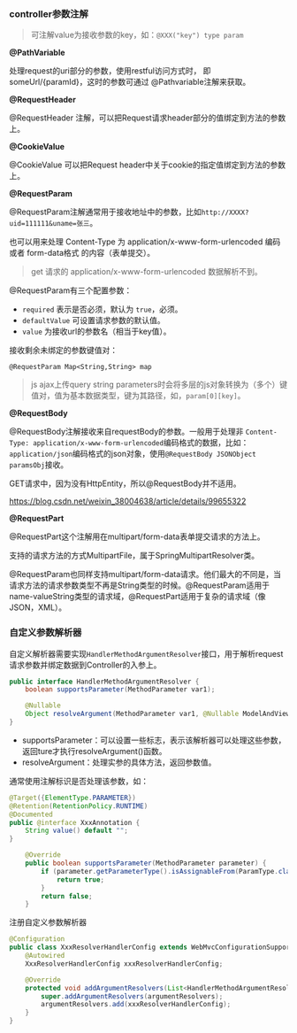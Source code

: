 ### controller参数注解

> 可注解value为接收参数的key，如：`@XXX("key") type param`

**@PathVariable**

处理request的uri部分的参数，使用restful访问方式时， 即 someUrl/{paramId}，这时的参数可通过 @Pathvariable注解来获取。

**@RequestHeader**

@RequestHeader 注解，可以把Request请求header部分的值绑定到方法的参数上。

**@CookieValue**

@CookieValue 可以把Request header中关于cookie的指定值绑定到方法的参数上。

**@RequestParam**

@RequestParam注解通常用于接收地址中的参数，比如`http://XXXX?uid=111111&uname=张三`。

也可以用来处理 Content-Type 为 application/x-www-form-urlencoded 编码或者 form-data格式 的内容（表单提交）。

> get 请求的 application/x-www-form-urlencoded 数据解析不到。

@RequestParam有三个配置参数：

- `required` 表示是否必须，默认为 `true`，必须。
- `defaultValue` 可设置请求参数的默认值。
- `value` 为接收url的参数名（相当于key值）。

接收剩余未绑定的参数键值对：

`@RequestParam Map<String,String> map`

> js ajax上传query string parameters时会将多层的js对象转换为（多个）键值对，值为基本数据类型，键为其路径，如，`param[0][key]`。

**@RequestBody**

@RequestBody注解接收来自requestBody的参数。一般用于处理非 `Content-Type: application/x-www-form-urlencoded`编码格式的数据，比如：`application/json`编码格式的json对象，使用`@RequestBody JSONObject paramsObj`接收。

GET请求中，因为没有HttpEntity，所以@RequestBody并不适用。

https://blog.csdn.net/weixin_38004638/article/details/99655322

**@RequestPart**

@RequestPart这个注解用在multipart/form-data表单提交请求的方法上。

支持的请求方法的方式MultipartFile，属于SpringMultipartResolver类。

@RequestParam也同样支持multipart/form-data请求。他们最大的不同是，当请求方法的请求参数类型不再是String类型的时候。@RequestParam适用于name-valueString类型的请求域，@RequestPart适用于复杂的请求域（像JSON，XML）。

### 自定义参数解析器

自定义解析器需要实现`HandlerMethodArgumentResolver`接口，用于解析request请求参数并绑定数据到Controller的入参上。

```java
public interface HandlerMethodArgumentResolver {
    boolean supportsParameter(MethodParameter var1);

    @Nullable
    Object resolveArgument(MethodParameter var1, @Nullable ModelAndViewContainer var2, NativeWebRequest var3, @Nullable WebDataBinderFactory var4) throws Exception;
}
```

- supportsParameter：可以设置一些标志，表示该解析器可以处理这些参数，返回ture才执行resolveArgument()函数。
- resolveArgument：处理实参的具体方法，返回参数值。

通常使用注解标识是否处理该参数，如：

```java
@Target({ElementType.PARAMETER})
@Retention(RetentionPolicy.RUNTIME)
@Documented
public @interface XxxAnnotation {
	String value() default "";
}
```

```java
	@Override
    public boolean supportsParameter(MethodParameter parameter) {
        if (parameter.getParameterType().isAssignableFrom(ParamType.class) && parameter.hasParameterAnnotation(XxxAnnotation.class)) {
            return true;
        }
        return false;
    }
```

注册自定义参数解析器

```java
@Configuration
public class XxxResolverHandlerConfig extends WebMvcConfigurationSupport {
    @Autowired
    XxxResolverHandlerConfig xxxResolverHandlerConfig;

    @Override
    protected void addArgumentResolvers(List<HandlerMethodArgumentResolver> argumentResolvers) {
        super.addArgumentResolvers(argumentResolvers);
        argumentResolvers.add(xxxResolverHandlerConfig);
    }
}
```

